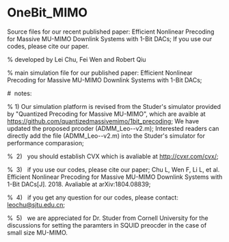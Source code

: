 # OneBit_MIMO
Source files for our recent published paper: Efficient Nonlinear Precoding for Massive MU-MIMO Downlink Systems with 1-Bit DACs;  If you use our codes, please cite our paper.

% developed by Lei Chu, Fei Wen and Robert Qiu


% main simulation file for our published paper: Efficient Nonlinear Precoding for Massive MU-MIMO Downlink Systems with 1-Bit DACs; 

#  notes:

%  1)  Our simulation platform is revised from the Studer's simulator provided by "Quantized Precoding for Massive MU-MIMO", which are avaible at https://github.com/quantizedmassivemimo/1bit_precoding; We have updated the proposed prcoder (ADMM_Leo--v2.m); Interested readers can directly add the file (ADMM_Leo--v2.m) into the Studer's simulator for performance comparasion; 

%  2)   you should establish CVX which is avaliable at http://cvxr.com/cvx/;


%  3)   if you use our codes, please cite our paper; Chu L, Wen F, Li L, et al. Efficient Nonlinear Precoding for Massive MU-MIMO Downlink Systems with 1-Bit DACs[J]. 2018. Avaliable at arXiv:1804.08839;


%  4)   if you get any question for our codes, please contact: leochu@sjtu.edu.cn;


%  5)   we are appreciated for Dr. Studer from Cornell University for the discussions for setting the paramters in SQUID preocder in the case of small size MU-MIMO. 


